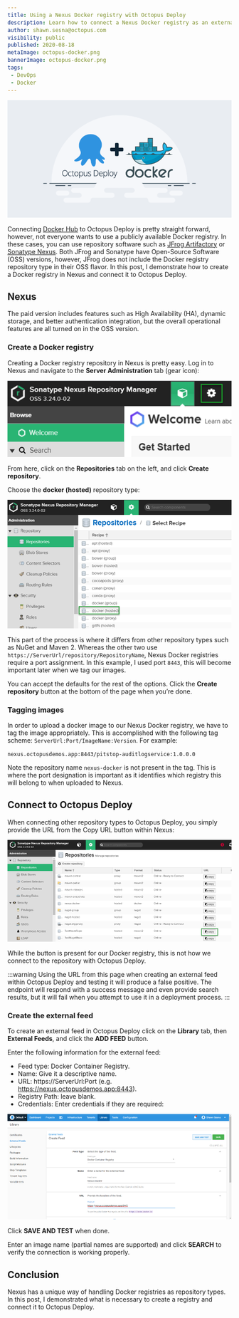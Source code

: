 ```yaml
---
title: Using a Nexus Docker registry with Octopus Deploy
description: Learn how to connect a Nexus Docker registry as an external feed to Octopus Deploy
author: shawn.sesna@octopus.com
visibility: public
published: 2020-08-18
metaImage: octopus-docker.png
bannerImage: octopus-docker.png
tags:
 - DevOps
 - Docker
---
```


![Using a Nexus Docker registry with Octopus Deploy](octopus-docker.png)

Connecting [Docker Hub](https://hub.docker.com) to Octopus Deploy is pretty straight forward, however, not everyone wants to use a publicly available Docker registry.  In these cases, you can use repository software such as [JFrog Artifactory](https://jfrog.com/artifactory) or [Sonatype Nexus](https://www.sonatype.com/product-nexus-repository).  Both JFrog and Sonatype have Open-Source Software (OSS) versions, however, JFrog does not include the Docker registry repository type in their OSS flavor.  In this post, I demonstrate how to create a Docker registry in Nexus and connect it to Octopus Deploy.

## Nexus
The paid version includes features such as High Availability (HA), dynamic storage, and better authentication integration, but the overall operational features are all turned on in the OSS version.

### Create a Docker registry
Creating a Docker registry repository in Nexus is pretty easy. Log in to Nexus and navigate to the **Server Administration** tab (gear icon):

![](nexus-server-administration.png "width=500")

From here, click on the **Repositories** tab on the left, and click **Create repository**.

Choose the **docker (hosted)** repository type:

![](nexus-docker-hosted.png "width=500")

This part of the process is where it differs from other repository types such as NuGet and Maven 2.  Whereas the other two use `https://ServerUrl/repository/RepositoryName`, Nexus Docker registries require a port assignment.  In this example, I used port `8443`, this will become important later when we tag our images.

You can accept the defaults for the rest of the options.  Click the **Create repository** button at the bottom of the page when you’re done.

### Tagging images

In order to upload a docker image to our Nexus Docker registry, we have to tag the image appropriately.  This is accomplished with the following tag scheme: `ServerUrl:Port/ImageName:Version`.  For example:

```
nexus.octopusdemos.app:8443/pitstop-auditlogservice:1.0.0.0
```

Note the repository name `nexus-docker` is not present in the tag.  This is where the port designation is important as it identifies which registry this will belong to when uploaded to Nexus.

## Connect to Octopus Deploy

When connecting other repository types to Octopus Deploy, you simply provide the URL from the Copy URL button within Nexus:

![](nexus-copy-url.png "width=500")

While the button is present for our Docker registry, this is not how we connect to the repository with Octopus Deploy.

:::warning
Using the URL from this page when creating an external feed within Octopus Deploy and testing it will produce a false positive. The endpoint will respond with a success message and even provide search results, but it will fail when you attempt to use it in a deployment process.
:::

### Create the external feed
To create an external feed in Octopus Deploy click on the **Library** tab, then **External Feeds**, and click the **ADD FEED** button.

Enter the following information for the external feed:
- Feed type: Docker Container Registry.
- Name: Give it a descriptive name.
- URL: https://ServerUrl:Port (e.g. https://nexus.octopusdemos.app:8443).
- Registry Path: leave blank.
- Credentials: Enter credentials if they are required:

![](octopus-docker-external-feed.png "width=500")

Click **SAVE AND TEST** when done.

Enter an image name (partial names are supported) and click **SEARCH** to verify the connection is working properly.

## Conclusion

Nexus has a unique way of handling Docker registries as repository types.  In this post, I demonstrated what is necessary to create a registry and connect it to Octopus Deploy.